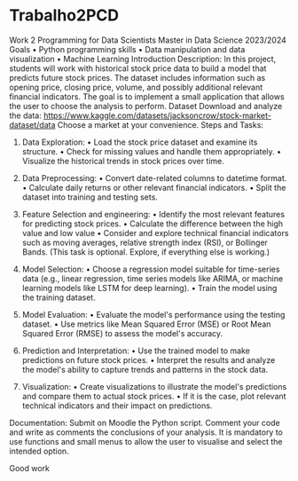 # Trabalho2PCD
Work 2
Programming for Data Scientists
Master in Data Science
2023/2024
Goals
• Python programming skills
• Data manipulation and data visualization
• Machine Learning Introduction
Description:
In this project, students will work with historical stock price data to build a model that predicts 
future stock prices. The dataset includes information such as opening price, closing price, 
volume, and possibly additional relevant financial indicators. The goal is to implement a small 
application that allows the user to choose the analysis to perform.
Dataset
Download and analyze the data: https://www.kaggle.com/datasets/jacksoncrow/stock-market-dataset/data
Choose a market at your convenience.
Steps and Tasks:

1. Data Exploration:
• Load the stock price dataset and examine its structure.
• Check for missing values and handle them appropriately.
• Visualize the historical trends in stock prices over time.

2. Data Preprocessing:
• Convert date-related columns to datetime format.
• Calculate daily returns or other relevant financial indicators.
• Split the dataset into training and testing sets.

3. Feature Selection and engineering:
• Identify the most relevant features for predicting stock prices.
• Calculate the difference between the high value and low value
• Consider and explore technical financial indicators such as moving averages, 
relative strength index (RSI), or Bollinger Bands. (This task is optional. Explore, if 
everything else is working.)

4. Model Selection:
• Choose a regression model suitable for time-series data (e.g., linear regression, 
time series models like ARIMA, or machine learning models like LSTM for deep 
learning).
• Train the model using the training dataset.

5. Model Evaluation:
• Evaluate the model's performance using the testing dataset.
• Use metrics like Mean Squared Error (MSE) or Root Mean Squared Error 
(RMSE) to assess the model's accuracy.

6. Prediction and Interpretation:
• Use the trained model to make predictions on future stock prices.
• Interpret the results and analyze the model's ability to capture trends and 
patterns in the stock data.

7. Visualization:
• Create visualizations to illustrate the model's predictions and compare them to 
actual stock prices.
• If it is the case, plot relevant technical indicators and their impact on 
predictions.

Documentation:
Submit on Moodle the Python script. Comment your code and write as comments the 
conclusions of your analysis. It is mandatory to use functions and small menus to allow the 
user to visualise and select the intended option.

Good work

